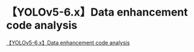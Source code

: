 # 【YOLOv5-6.x】Data enhancement code analysis
[【YOLOv5-6.x】Data enhancement code analysis](https://aiwithcloud.com/2022/09/16/%e3%80%90yolov5_6-x%e3%80%91data_enhancement_code_analysis/)